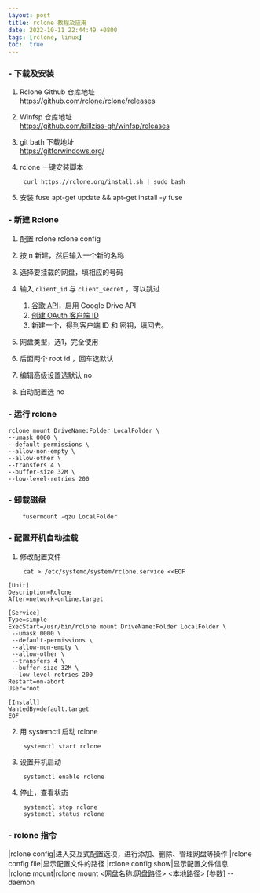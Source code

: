 ```yaml
---
layout: post
title: rclone 教程及应用
date: 2022-10-11 22:44:49 +0800
tags: [rclone, linux]
toc:  true
---
```


### - 下载及安装

1. Rclone Github 仓库地址  
	https://github.com/rclone/rclone/releases  

2. Winfsp 仓库地址  
	https://github.com/billziss-gh/winfsp/releases  

3. git bath 下载地址  
	https://gitforwindows.org/

4. rclone 一键安装脚本

		curl https://rclone.org/install.sh | sudo bash  

5. 安装 fuse 
		apt-get update && apt-get install -y fuse
		
### - 新建 Rclone

1. 配置 rclone 
		rclone config

2. 按 n 新建，然后输入一个新的名称

3. 选择要挂载的网盘，填相应的号码

4. 输入 `client_id` 与 `client_secret` ，可以跳过

	1. [谷歌 API](https://console.cloud.google.com/apis/api/drive.googleapis.com/metrics?project=omega-bearing-271303)，启用 Google Drive API
	2. [创建 OAuth 客户端 ID](https://console.cloud.google.com/apis/credentials/oauthclient?project=omega-bearing-271303)
	3. 新建一个，得到客户端 ID 和 密钥，填回去。

5. 网盘类型，选1，完全使用

6. 后面两个 root id ，回车选默认

7. 编辑高级设置选默认 no

8. 自动配置选 no

### - 运行 rclone

```		
rclone mount DriveName:Folder LocalFolder \
--umask 0000 \
--default-permissions \
--allow-non-empty \
--allow-other \
--transfers 4 \
--buffer-size 32M \
--low-level-retries 200
```

### - 卸载磁盘 

		fusermount -qzu LocalFolder
 	
### - 配置开机自动挂载  

1. 修改配置文件

		cat > /etc/systemd/system/rclone.service <<EOF

```
[Unit]
Description=Rclone
After=network-online.target

[Service]
Type=simple
ExecStart=/usr/bin/rclone mount DriveName:Folder LocalFolder \
 --umask 0000 \
 --default-permissions \
 --allow-non-empty \
 --allow-other \
 --transfers 4 \
 --buffer-size 32M \
 --low-level-retries 200
Restart=on-abort
User=root

[Install]
WantedBy=default.target
EOF
```

2. 用 systemctl 启动 rclone
		
		systemctl start rclone
		
3. 设置开机启动

		systemctl enable rclone
		
4. 停止，查看状态

		systemctl stop rclone
		systemctl status rclone

	
### - rclone 指令

|rclone config|进入交互式配置选项，进行添加、删除、管理网盘等操作
|rclone config file|显示配置文件的路径
|rclone config show|显示配置文件信息  
|rclone mount|rclone mount <网盘名称:网盘路径> <本地路径> [参数] --daemon
